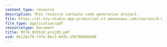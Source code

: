 ```yaml
---
content_type: resource
description: This resource contains code generation project.
file: https://ol-ocw-studio-app-production.s3.amazonaws.com/courses/6-035-computer-language-engineering-spring-2010/66128c7973fb8bc304fb2fb70669b500_MIT6_035S10_proj03.pdf
file_type: application/pdf
resourcetype: Document
title: MIT6_035S10_proj03.pdf
uid: 66128c79-73fb-8bc3-04fb-2fb70669b500
---
```

